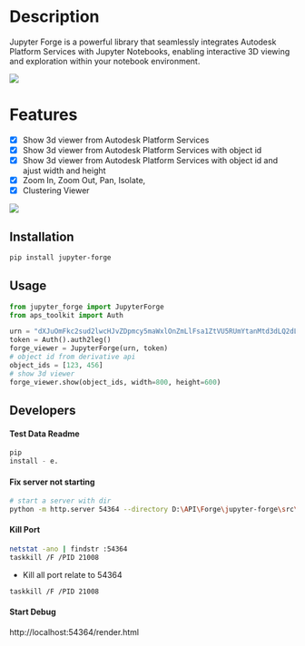 # Description

Jupyter Forge is a powerful library that seamlessly integrates Autodesk Platform Services with Jupyter Notebooks, enabling interactive 3D viewing and exploration within your notebook environment.

![](./docs/quick-demo.gif)

# Features

- [x] Show 3d viewer from Autodesk Platform Services
- [x] Show 3d viewer from Autodesk Platform Services with object id
- [x] Show 3d viewer from Autodesk Platform Services with object id and ajust width and height
- [x] Zoom In, Zoom Out, Pan, Isolate,
- [x] Clustering Viewer

![](./docs/cluster.gif)


## Installation

```bash
pip install jupyter-forge
```

## Usage

```python
from jupyter_forge import JupyterForge
from aps_toolkit import Auth

urn = "dXJuOmFkc2sud2lwcHJvZDpmcy5maWxlOnZmLlFsa1ZtVU5RUmYtanMtd3dLQ2dLM1E_dmVyc2lvbj0x"
token = Auth().auth2leg()
forge_viewer = JupyterForge(urn, token)
# object id from derivative api
object_ids = [123, 456]
# show 3d viewer
forge_viewer.show(object_ids, width=800, height=600)
```

## Developers

#### Test Data Readme

```python
pip
install - e.
```

#### Fix server not starting

```bash
# start a server with dir 
python -m http.server 54364 --directory D:\API\Forge\jupyter-forge\src\template
``` 

#### Kill Port

```bash
netstat -ano | findstr :54364
taskkill /F /PID 21008
```

- Kill all port relate to 54364

```bash
taskkill /F /PID 21008
```

#### Start Debug

http://localhost:54364/render.html
